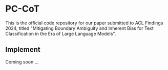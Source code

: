 # PC-CoT
This is the official code repository for our paper submitted to ACL Findings 2024, titled "Mitigating Boundary Ambiguity and Inherent Bias for Text Classification in the Era of Large Language Models".
## Implement
Coming soon ...

